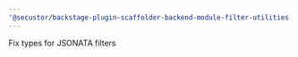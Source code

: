 ```yaml
---
'@secustor/backstage-plugin-scaffolder-backend-module-filter-utilities': patch
---
```


Fix types for JSONATA filters
